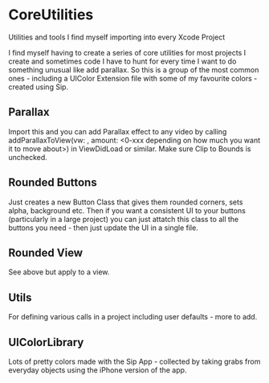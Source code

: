 # CoreUtilities
Utilities and tools I find myself importing into every Xcode Project

I find myself having to create a series of core utilities for most projects I create and sometimes code I have to hunt for every time I want to do something unusual like add parallax. So this is a group of the most common ones - including a UIColor Extension file with some of my favourite colors - created using Sip.

## Parallax
Import this and you can add Parallax effect to any video by calling addParallaxToView(vw: <yourview>, amount: <0-xxx depending on how much you want it to move about>) in ViewDidLoad or similar. Make sure Clip to Bounds is unchecked.
  
## Rounded Buttons
Just creates a new Button Class that gives them rounded corners, sets alpha, background etc. Then if you want a consistent UI to your buttons (particularly in a large project) you can just attatch this class to all the buttons you need - then just update the UI in a single file.

## Rounded View
See above but apply to a view.

## Utils 

For defining various calls in a project including user defaults - more to add.

## UIColorLibrary

Lots of pretty colors made with the Sip App - collected by taking grabs from everyday objects using the iPhone version of the app.
